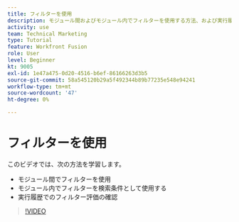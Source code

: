 ```yaml
---
title: フィルターを使用
description: モジュール間およびモジュール内でフィルターを使用する方法、および実行履歴を確認する方法については、 [!DNL Adobe Workfront Fusion].
activity: use
team: Technical Marketing
type: Tutorial
feature: Workfront Fusion
role: User
level: Beginner
kt: 9005
exl-id: 1e47a475-0d20-4516-b6ef-86166263d3b5
source-git-commit: 58a545120b29a5f492344b89b77235e548e94241
workflow-type: tm+mt
source-wordcount: '47'
ht-degree: 0%

---
```


# フィルターを使用

このビデオでは、次の方法を学習します。

* モジュール間でフィルターを使用
* モジュール内でフィルターを検索条件として使用する
* 実行履歴でのフィルター評価の確認

>[!VIDEO](https://video.tv.adobe.com/v/335265/?quality=12)
